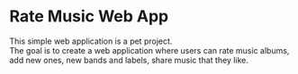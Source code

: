 <h1>Rate Music Web App</h1>

This simple web application is a pet project. <br>
The goal is to create a web application where users can rate music albums, add new ones, new bands and labels, share music that they like.
